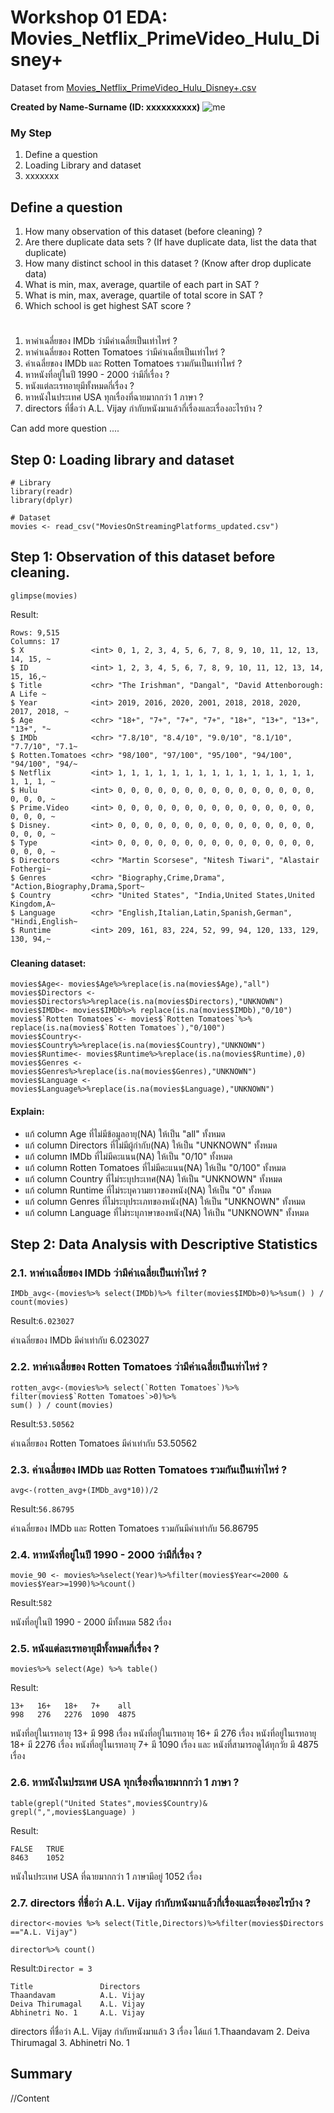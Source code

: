 # Workshop 01 EDA: Movies_Netflix_PrimeVideo_Hulu_Disney+

Dataset from [Movies_Netflix_PrimeVideo_Hulu_Disney+.csv](../../Movies-Netflix-PrimeVideo-Hulu-Disney-original.csv)

**Created by Name-Surname (ID: xxxxxxxxxx)**
![me]()
### My Step
1. Define a question
2. Loading Library and dataset
3. xxxxxxx

## Define a question

1. How many observation of this dataset (before cleaning) ?
2. Are there duplicate data sets ? (If have duplicate data, list the data that duplicate)
3. How many distinct school in this dataset ? (Know after drop duplicate data)
4. What is min, max, average, quartile of each part in SAT ?
5. What is min, max, average, quartile of total score in SAT ?
6. Which school is get highest SAT score ?
#
1. หาค่าเฉลี่ยของ IMDb ว่ามีค่าเฉลี่ยเป็นเท่าไหร่ ?
2. หาค่าเฉลี่ยของ Rotten Tomatoes ว่ามีค่าเฉลี่ยเป็นเท่าไหร่ ?
3. ค่าเฉลี่ยของ  IMDb และ  Rotten Tomatoes รวมกันเป็นเท่าไหร่ ?
4. หาหนังที่อยู่ในปี 1990 - 2000 ว่ามีกี่เรื่อง ?
5. หนังแต่ละเรทอายุมีทั้งหมดกี่เรื่อง ?
6. หาหนังในประเทศ USA ทุกเรื่องที่ฉายมากกว่า 1 ภาษา ?
7. directors ที่ชื่อว่า A.L. Vijay กำกับหนังมาแล้วกี่เรื่องและเรื่องอะไรบ้าง ?

Can add more question ....

## Step 0: Loading library and dataset

```
# Library
library(readr)
library(dplyr)

# Dataset
movies <- read_csv("MoviesOnStreamingPlatforms_updated.csv")
```

## Step 1: Observation of this dataset before cleaning.
```
glimpse(movies)
```

Result:
```
Rows: 9,515
Columns: 17
$ X               <int> 0, 1, 2, 3, 4, 5, 6, 7, 8, 9, 10, 11, 12, 13, 14, 15, ~
$ ID              <int> 1, 2, 3, 4, 5, 6, 7, 8, 9, 10, 11, 12, 13, 14, 15, 16,~
$ Title           <chr> "The Irishman", "Dangal", "David Attenborough: A Life ~
$ Year            <int> 2019, 2016, 2020, 2001, 2018, 2018, 2020, 2017, 2018, ~
$ Age             <chr> "18+", "7+", "7+", "7+", "18+", "13+", "13+", "13+", "~
$ IMDb            <chr> "7.8/10", "8.4/10", "9.0/10", "8.1/10", "7.7/10", "7.1~
$ Rotten.Tomatoes <chr> "98/100", "97/100", "95/100", "94/100", "94/100", "94/~
$ Netflix         <int> 1, 1, 1, 1, 1, 1, 1, 1, 1, 1, 1, 1, 1, 1, 1, 1, 1, 1, ~
$ Hulu            <int> 0, 0, 0, 0, 0, 0, 0, 0, 0, 0, 0, 0, 0, 0, 0, 0, 0, 0, ~
$ Prime.Video     <int> 0, 0, 0, 0, 0, 0, 0, 0, 0, 0, 0, 0, 0, 0, 0, 0, 0, 0, ~
$ Disney.         <int> 0, 0, 0, 0, 0, 0, 0, 0, 0, 0, 0, 0, 0, 0, 0, 0, 0, 0, ~
$ Type            <int> 0, 0, 0, 0, 0, 0, 0, 0, 0, 0, 0, 0, 0, 0, 0, 0, 0, 0, ~
$ Directors       <chr> "Martin Scorsese", "Nitesh Tiwari", "Alastair Fothergi~
$ Genres          <chr> "Biography,Crime,Drama", "Action,Biography,Drama,Sport~
$ Country         <chr> "United States", "India,United States,United Kingdom,A~
$ Language        <chr> "English,Italian,Latin,Spanish,German", "Hindi,English~
$ Runtime         <int> 209, 161, 83, 224, 52, 99, 94, 120, 133, 129, 130, 94,~
```

###

#### Cleaning dataset:
```
movies$Age<- movies$Age%>%replace(is.na(movies$Age),"all")
movies$Directors <- movies$Directors%>%replace(is.na(movies$Directors),"UNKNOWN")
movies$IMDb<- movies$IMDb%>% replace(is.na(movies$IMDb),"0/10")
movies$`Rotten Tomatoes`<- movies$`Rotten Tomatoes`%>% replace(is.na(movies$`Rotten Tomatoes`),"0/100")
movies$Country<- movies$Country%>%replace(is.na(movies$Country),"UNKNOWN")
movies$Runtime<- movies$Runtime%>%replace(is.na(movies$Runtime),0)
movies$Genres <- movies$Genres%>%replace(is.na(movies$Genres),"UNKNOWN")
movies$Language <- movies$Language%>%replace(is.na(movies$Language),"UNKNOWN")
```
#### Explain:
- แก้ column Age ที่ไม่มีข้อมูลอายุ(NA) ให้เป็น "all" ทั้งหมด
- แก้ column Directors ที่ไม่มีผู้กำกับ(NA) ให้เป็น "UNKNOWN" ทั้งหมด
- แก้ column IMDb ที่ไม่มีคะแนน(NA) ให้เป็น "0/10" ทั้งหมด
- แก้ column Rotten Tomatoes ที่ไม่มีคะแนน(NA) ให้เป็น "0/100" ทั้งหมด
- แก้ column Country ที่ไม่ระบุประเทศ(NA) ให้เป็น "UNKNOWN" ทั้งหมด
- แก้ column Runtime ที่ไม่ระบุความยาวของหนัง(NA) ให้เป็น "0" ทั้งหมด
- แก้ column Genres ที่ไม่ระบุประเภทของหนัง(NA) ให้เป็น "UNKNOWN" ทั้งหมด
- แก้ column Language ที่ไม่ระบุภาษาของหนัง(NA) ให้เป็น "UNKNOWN" ทั้งหมด

## Step 2: Data Analysis with Descriptive Statistics

### 2.1. หาค่าเฉลี่ยของ IMDb ว่ามีค่าเฉลี่ยเป็นเท่าไหร่ ?
```
IMDb_avg<-(movies%>% select(IMDb)%>% filter(movies$IMDb>0)%>%sum() ) / count(movies)
```
Result:```6.023027```

ค่าเฉลี่ยของ IMDb มีค่าเท่ากับ 6.023027

### 2.2. หาค่าเฉลี่ยของ Rotten Tomatoes ว่ามีค่าเฉลี่ยเป็นเท่าไหร่ ?
```
rotten_avg<-(movies%>% select(`Rotten Tomatoes`)%>% filter(movies$`Rotten Tomatoes`>0)%>%
sum() ) / count(movies)
```
Result:```53.50562```

ค่าเฉลี่ยของ Rotten Tomatoes มีค่าเท่ากับ 53.50562

### 2.3. ค่าเฉลี่ยของ  IMDb และ  Rotten Tomatoes รวมกันเป็นเท่าไหร่ ?
```
avg<-(rotten_avg+(IMDb_avg*10))/2
```
Result:```56.86795```

ค่าเฉลี่ยของ IMDb และ Rotten Tomatoes รวมกันมีค่าเท่ากับ 56.86795

### 2.4. หาหนังที่อยู่ในปี 1990 - 2000 ว่ามีกี่เรื่อง ?
```
movie_90 <- movies%>%select(Year)%>%filter(movies$Year<=2000 & movies$Year>=1990)%>%count()
```
Result:```582```

หนังที่อยู่ในปี 1990 - 2000 มีทั้งหมด 582 เรื่อง

### 2.5.  หนังแต่ละเรทอายุมีทั้งหมดกี่เรื่อง ?
```
movies%>% select(Age) %>% table()
```
Result:
```
13+   16+   18+   7+    all
998   276   2276  1090  4875
```
หนังที่อยู่ในเรทอายุ 13+ มี 998 เรื่อง หนังที่อยู่ในเรทอายุ 16+ มี 276 เรื่อง หนังที่อยู่ในเรทอายุ 18+ มี 2276 เรื่อง หนังที่อยู่ในเรทอายุ 7+ มี 1090 เรื่อง และ หนังที่สามารถดูได้ทุกวัย มี 4875 เรื่อง

### 2.6. หาหนังในประเทศ USA ทุกเรื่องที่ฉายมากกว่า 1 ภาษา ?
```
table(grepl("United States",movies$Country)& grepl(",",movies$Language) )
```
Result:
```
FALSE   TRUE
8463    1052
```
หนังในประเทศ USA ที่ฉายมากกว่า 1 ภาษามีอยู่ 1052 เรื่อง

### 2.7. directors ที่ชื่อว่า A.L. Vijay กำกับหนังมาแล้วกี่เรื่องและเรื่องอะไรบ้าง ?
```
director<-movies %>% select(Title,Directors)%>%filter(movies$Directors =="A.L. Vijay")

director%>% count()
```
Result:```Director = 3```
```
Title               Directors
Thaandavam          A.L. Vijay
Deiva Thirumagal    A.L. Vijay
Abhinetri No. 1     A.L. Vijay
```
directors ที่ชื่อว่า A.L. Vijay กำกับหนังมาแล้ว 3 เรื่อง ได้แก่ 1.Thaandavam  2. Deiva Thirumagal 3. Abhinetri No. 1 

## Summary
//Content
